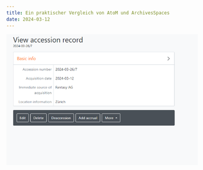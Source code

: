 ```yaml
---
title: Ein praktischer Vergleich von AtoM und ArchivesSpaces 
date: 2024-03-12
---
```


![Abbildung 1: Erstellte Accession in AtoM](https://raw.githubusercontent.com/martinahediger/bain_lerntagebuch/03326affa8c6da790fa40d1cfb949cbdca4c6c97/Pasted%20image%2020240326145057.png)

